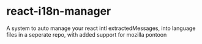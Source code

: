 # react-i18n-manager
A system to auto manage your react intl extractedMessages, into language files in a seperate repo, with added support for mozilla pontoon
